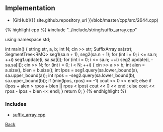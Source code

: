 ## Implementation

- [GitHub]({{ site.github.repository_url }}/blob/master/cpp/src/2644.cpp)

{% highlight cpp %}
#include "../include/string/suffix_array.cpp"

using namespace std;

int main() {
  string str, a, b;
  int N;
  cin >> str;
  SuffixArray<string> sa(str);
  SegmentTree<RMQ<int>> seg1(sa.n + 1), seg2(sa.n + 1);
  for (int i = 0; i <= sa.n; ++i) seg1.update(i, sa.sa[i]);
  for (int i = 0; i <= sa.n; ++i) seg2.update(i, -sa.sa[i]);
  cin >> N;
  for (int i = 0; i < N; ++i) {
    cin >> a >> b;
    int alen = a.size(), blen = b.size();
    int lpos = seg1.query(sa.lower_bound(a), sa.upper_bound(a));
    int rpos = -seg2.query(sa.lower_bound(b), sa.upper_bound(b));
    if (min(lpos, rpos) == -1)
      cout << 0 << endl;
    else if (lpos + alen > rpos + blen || rpos < lpos)
      cout << 0 << endl;
    else
      cout << rpos - lpos + blen << endl;
  }
  return 0;
}
{% endhighlight %}

### Includes

- [suffix_array.cpp](../include/string/suffix_array)

[Back](..)
